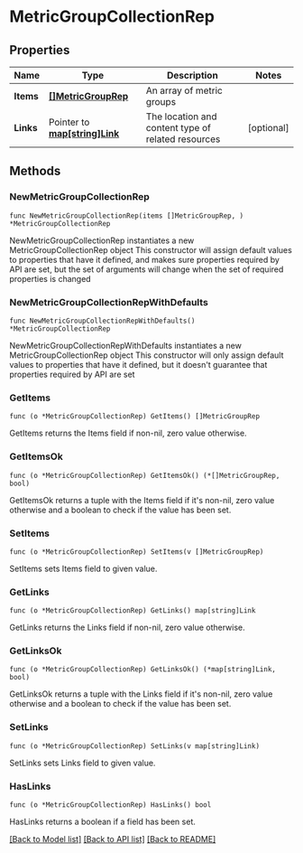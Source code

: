 # MetricGroupCollectionRep

## Properties

Name | Type | Description | Notes
------------ | ------------- | ------------- | -------------
**Items** | [**[]MetricGroupRep**](MetricGroupRep.md) | An array of metric groups | 
**Links** | Pointer to [**map[string]Link**](Link.md) | The location and content type of related resources | [optional] 

## Methods

### NewMetricGroupCollectionRep

`func NewMetricGroupCollectionRep(items []MetricGroupRep, ) *MetricGroupCollectionRep`

NewMetricGroupCollectionRep instantiates a new MetricGroupCollectionRep object
This constructor will assign default values to properties that have it defined,
and makes sure properties required by API are set, but the set of arguments
will change when the set of required properties is changed

### NewMetricGroupCollectionRepWithDefaults

`func NewMetricGroupCollectionRepWithDefaults() *MetricGroupCollectionRep`

NewMetricGroupCollectionRepWithDefaults instantiates a new MetricGroupCollectionRep object
This constructor will only assign default values to properties that have it defined,
but it doesn't guarantee that properties required by API are set

### GetItems

`func (o *MetricGroupCollectionRep) GetItems() []MetricGroupRep`

GetItems returns the Items field if non-nil, zero value otherwise.

### GetItemsOk

`func (o *MetricGroupCollectionRep) GetItemsOk() (*[]MetricGroupRep, bool)`

GetItemsOk returns a tuple with the Items field if it's non-nil, zero value otherwise
and a boolean to check if the value has been set.

### SetItems

`func (o *MetricGroupCollectionRep) SetItems(v []MetricGroupRep)`

SetItems sets Items field to given value.


### GetLinks

`func (o *MetricGroupCollectionRep) GetLinks() map[string]Link`

GetLinks returns the Links field if non-nil, zero value otherwise.

### GetLinksOk

`func (o *MetricGroupCollectionRep) GetLinksOk() (*map[string]Link, bool)`

GetLinksOk returns a tuple with the Links field if it's non-nil, zero value otherwise
and a boolean to check if the value has been set.

### SetLinks

`func (o *MetricGroupCollectionRep) SetLinks(v map[string]Link)`

SetLinks sets Links field to given value.

### HasLinks

`func (o *MetricGroupCollectionRep) HasLinks() bool`

HasLinks returns a boolean if a field has been set.


[[Back to Model list]](../README.md#documentation-for-models) [[Back to API list]](../README.md#documentation-for-api-endpoints) [[Back to README]](../README.md)


